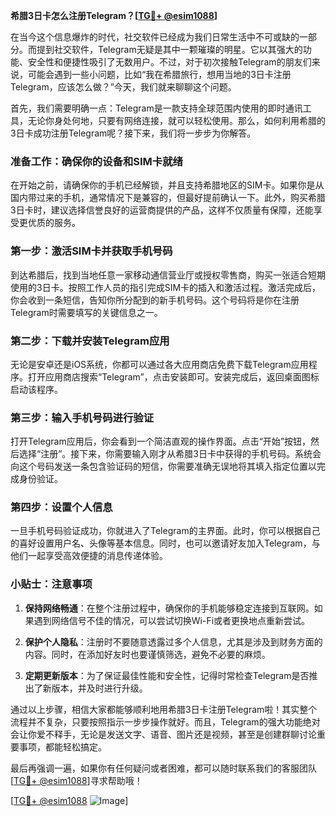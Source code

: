 **希腊3日卡怎么注册Telegram？[[TG💪+ @esim1088](https://t.me/s/esim1088)]**

在当今这个信息爆炸的时代，社交软件已经成为我们日常生活中不可或缺的一部分。而提到社交软件，Telegram无疑是其中一颗璀璨的明星。它以其强大的功能、安全性和便捷性吸引了无数用户。不过，对于初次接触Telegram的朋友们来说，可能会遇到一些小问题，比如“我在希腊旅行，想用当地的3日卡注册Telegram，应该怎么做？”今天，我们就来聊聊这个问题。

首先，我们需要明确一点：Telegram是一款支持全球范围内使用的即时通讯工具，无论你身处何地，只要有网络连接，就可以轻松使用。那么，如何利用希腊的3日卡成功注册Telegram呢？接下来，我们将一步步为你解答。

### 准备工作：确保你的设备和SIM卡就绪

在开始之前，请确保你的手机已经解锁，并且支持希腊地区的SIM卡。如果你是从国内带过来的手机，通常情况下是兼容的，但最好提前确认一下。此外，购买希腊3日卡时，建议选择信誉良好的运营商提供的产品，这样不仅质量有保障，还能享受更优质的服务。

### 第一步：激活SIM卡并获取手机号码

到达希腊后，找到当地任意一家移动通信营业厅或授权零售商，购买一张适合短期使用的3日卡。按照工作人员的指引完成SIM卡的插入和激活过程。激活完成后，你会收到一条短信，告知你所分配到的新手机号码。这个号码将是你在注册Telegram时需要填写的关键信息之一。

### 第二步：下载并安装Telegram应用

无论是安卓还是iOS系统，你都可以通过各大应用商店免费下载Telegram应用程序。打开应用商店搜索“Telegram”，点击安装即可。安装完成后，返回桌面图标启动该程序。

### 第三步：输入手机号码进行验证

打开Telegram应用后，你会看到一个简洁直观的操作界面。点击“开始”按钮，然后选择“注册”。接下来，你需要输入刚才从希腊3日卡中获得的手机号码。系统会向这个号码发送一条包含验证码的短信，你需要准确无误地将其填入指定位置以完成身份验证。

### 第四步：设置个人信息

一旦手机号码验证成功，你就进入了Telegram的主界面。此时，你可以根据自己的喜好设置用户名、头像等基本信息。同时，也可以邀请好友加入Telegram，与他们一起享受高效便捷的消息传递体验。

### 小贴士：注意事项

1. **保持网络畅通**：在整个注册过程中，确保你的手机能够稳定连接到互联网。如果遇到网络信号不佳的情况，可以尝试切换Wi-Fi或者更换地点重新尝试。
   
2. **保护个人隐私**：注册时不要随意透露过多个人信息，尤其是涉及到财务方面的内容。同时，在添加好友时也要谨慎筛选，避免不必要的麻烦。

3. **定期更新版本**：为了保证最佳性能和安全性，记得时常检查Telegram是否推出了新版本，并及时进行升级。

通过以上步骤，相信大家都能够顺利地用希腊3日卡注册Telegram啦！其实整个流程并不复杂，只要按照指示一步步操作就好。而且，Telegram的强大功能绝对会让你爱不释手，无论是发送文字、语音、图片还是视频，甚至是创建群聊讨论重要事项，都能轻松搞定。

最后再强调一遍，如果你有任何疑问或者困难，都可以随时联系我们的客服团队[[TG💪+ @esim1088](https://t.me/s/esim1088)]寻求帮助哦！

[[TG💪+ @esim1088](https://t.me/s/esim1088) ![Image](https://i.postimg.cc/4NQfJmqS/Snipaste-2025-05-13-00-14-12.png)]